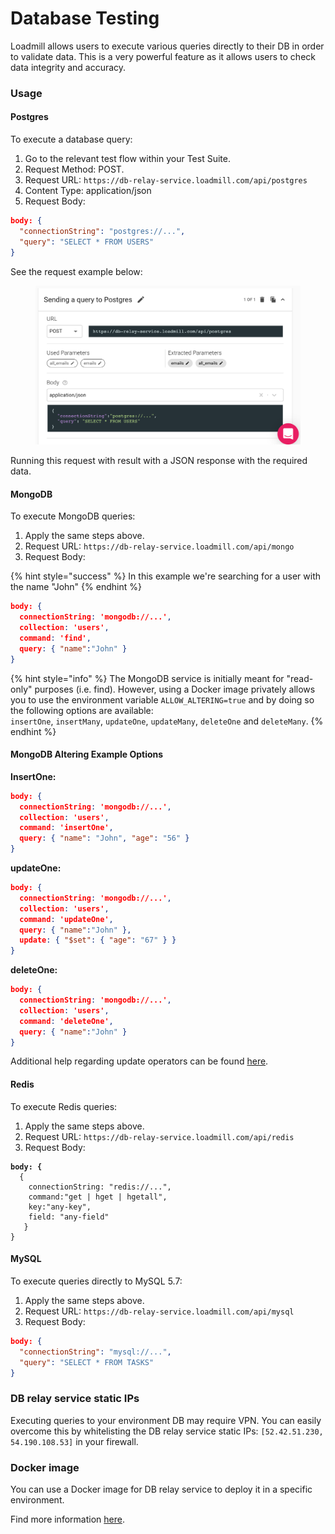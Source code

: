 # Database Testing

Loadmill allows users to execute various queries directly to their DB in order to validate data. This is a very powerful feature as it allows users to check data integrity and accuracy.

### Usage

#### Postgres

To execute a database query:

1. Go to the relevant test flow within your Test Suite.
2. Request Method: POST.
3. Request URL: `https://db-relay-service.loadmill.com/api/postgres`
4. Content Type: application/json
5. Request Body:

```json
body: {
  "connectionString": "postgres://...",
  "query": "SELECT * FROM USERS"
}
```

See the request example below:

<figure><img src="../../.gitbook/assets/image (2).png" alt=""><figcaption></figcaption></figure>

Running this request with result with a JSON response with the required data.

#### MongoDB

To execute MongoDB queries:

1. Apply the same steps above.
2. Request URL: `https://db-relay-service.loadmill.com/api/mongo`
3. Request Body:&#x20;

{% hint style="success" %}
In this example we're searching for a user with the name "John"
{% endhint %}

```json
body: {
  connectionString: 'mongodb://...',
  collection: 'users',
  command: 'find',
  query: { "name":"John" }
}
```

{% hint style="info" %}
The MongoDB service is initially meant for "read-only" purposes (i.e. find). However, using a Docker image privately allows you to use the environment variable `ALLOW_ALTERING=true` and by doing so the following options are available:\
`insertOne`, `insertMany`, `updateOne`, `updateMany`, `deleteOne` and `deleteMany`.
{% endhint %}

#### MongoDB Altering Example Options

**InsertOne:**

```json
body: {
  connectionString: 'mongodb://...',
  collection: 'users',
  command: 'insertOne',
  query: { "name": "John", "age": "56" }
}
```

**updateOne:**

```json
body: {
  connectionString: 'mongodb://...',
  collection: 'users',
  command: 'updateOne',
  query: { "name":"John" },
  update: { "$set": { "age": "67" } }
}
```

**deleteOne:**

```json
body: {
  connectionString: 'mongodb://...',
  collection: 'users',
  command: 'deleteOne',
  query: { "name":"John" }
}
```

Additional help regarding update operators can be found [here](https://www.mongodb.com/docs/manual/reference/operator/update).

#### Redis

To execute Redis queries:

1. Apply the same steps above.
2. Request URL: `https://db-relay-service.loadmill.com/api/redis`
3. Request Body:&#x20;

<pre class="language-json"><code class="lang-json"><strong>body: {
</strong>  {
    connectionString: "redis://...", 
    command:"get | hget | hgetall",
    key:"any-key",
    field: "any-field"
   }
}
</code></pre>

#### MySQL

To execute queries directly to MySQL 5.7:

1. Apply the same steps above.
2. Request URL: `https://db-relay-service.loadmill.com/api/mysql`
3. Request Body:&#x20;

```json
body: {  
  "connectionString": "mysql://...",
  "query": "SELECT * FROM TASKS"
}
```

### DB relay service static IPs

Executing queries to your environment DB may require VPN. You can easily overcome this by whitelisting the DB relay service static IPs: `[52.42.51.230, 54.190.108.53]` in your firewall.

### Docker image

You can use a Docker image for DB relay service to deploy it in a specific environment.

&#x20;Find more information [here](https://hub.docker.com/r/loadmill/db-relay-service).
